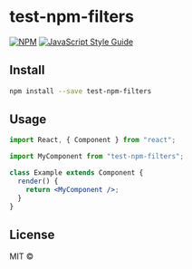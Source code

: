 # test-npm-filters

>

[![NPM](https://img.shields.io/npm/v/test-npm-filters.svg)](https://www.npmjs.com/package/test-npm-filters) [![JavaScript Style Guide](https://img.shields.io/badge/code_style-standard-brightgreen.svg)](https://standardjs.com)

## Install

```bash
npm install --save test-npm-filters
```

## Usage

```jsx
import React, { Component } from "react";

import MyComponent from "test-npm-filters";

class Example extends Component {
  render() {
    return <MyComponent />;
  }
}
```

## License

MIT © [](https://github.com/)
